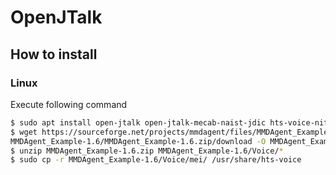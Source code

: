 # OpenJTalk
## How to install
### Linux

Execute following command

```sh
$ sudo apt install open-jtalk open-jtalk-mecab-naist-jdic hts-voice-nitech-jp-atr503-m001
$ wget https://sourceforge.net/projects/mmdagent/files/MMDAgent_Example/ \
MMDAgent_Example-1.6/MMDAgent_Example-1.6.zip/download -O MMDAgent_Example-1.6.zip
$ unzip MMDAgent_Example-1.6.zip MMDAgent_Example-1.6/Voice/*
$ sudo cp -r MMDAgent_Example-1.6/Voice/mei/ /usr/share/hts-voice
```
